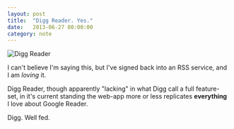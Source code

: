 ```yaml
---
layout: post
title:  "Digg Reader. Yes."
date:   2013-06-27 00:00:00
category: note
---
```


![Digg Reader](http://i.imgur.com/DWhBj64.png "Digg Reader")

I can't believe I'm saying this, but I've signed back into an RSS service, and I am *loving* it.

Digg Reader, though apparently "lacking" in what Digg call a full feature-set, in it's current standing the web-app more or less replicates **everything** I love about Google Reader.

Digg. Well fed.
